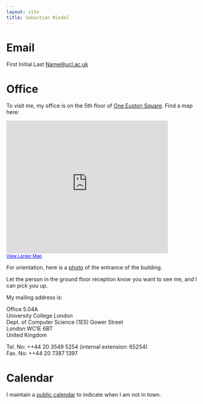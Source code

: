 ```yaml
---
layout: site
title: Sebastian Riedel
---
```


Email
=======
First Initial.Last Name@ucl.ac.uk

Office
=======
To visit me, my office is on the 5th floor of [One Euston Square](http://oneustonsq.com/). Find a map here:

<iframe width="425" height="350" frameborder="0" scrolling="no" marginheight="0" marginwidth="0" src="https://maps.google.co.uk/maps?q=40+melton+street+london&amp;hl=en&amp;sll=51.527182,-0.131321&amp;sspn=0.00556,0.0131&amp;gl=uk&amp;hnear=40+Melton+St,+London+NW1,+United+Kingdom&amp;t=m&amp;ie=UTF8&amp;hq=&amp;z=14&amp;ll=51.526882,-0.134163&amp;output=embed"></iframe><br /><small><a href="https://maps.google.co.uk/maps?q=40+melton+street+london&amp;hl=en&amp;sll=51.527182,-0.131321&amp;sspn=0.00556,0.0131&amp;gl=uk&amp;hnear=40+Melton+St,+London+NW1,+United+Kingdom&amp;t=m&amp;ie=UTF8&amp;hq=&amp;z=14&amp;ll=51.526882,-0.134163&amp;source=embed" style="color:#0000FF;text-align:left">View Larger Map</a></small>

For orientation, here is a [photo](http://images.officespacelondon.com/scaled_photos/photo-14667-14.jpg) of the entrance of the building.

Let the person in the ground floor reception know you want to see me, and I can pick you up.

My mailing address is:

Office 5.04A  
University College London  
Dept. of Computer Science (1ES) 
Gower Street  
London WC1E 6BT  
United Kingdom  

Tel. No: ++44 20 3549 5254 (internal extension: 65254) <br>
Fax. No: ++44 20 7387 1397  

Calendar
========

I maintain a [public calendar](https://www.google.com/calendar/embed?src=73nhsfs6pauc4gvaas9an85apo%40group.calendar.google.com&ctz=Europe/London) to indicate when I am not in town.   
  
